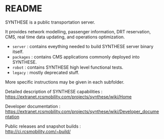 # README #

SYNTHESE is a public transportation server.

It provides network modelling, passenger information, DRT reservation,
CMS, real time data updating, and operations optimization.

* `server` : contains eveything needed to build SYNTHESE server binary itself.
* `packages` : contains CMS applications commonly deployed into SYNTHESE.
* `robot` : contains SYNTHESE high level functional tests.
* `legacy` : mostly deprecated stuff.

More specific instructions may be given in each subfolder.

Detailed description of SYNTHESE capabilities :  
https://extranet.rcsmobility.com/projects/synthese/wiki/Home

Developer documentation :  
https://extranet.rcsmobility.com/projects/synthese/wiki/Developer_documentation

Public releases and snapshot builds :  
http://ci.rcsmobility.com/~build/
